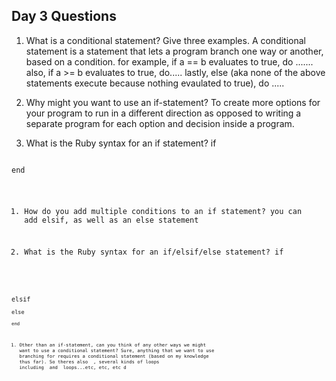 ## Day 3 Questions

1. What is a conditional statement? Give three examples.
A conditional statement is a statement that lets a program branch one way or another, based on a condition.
for example, if a == b evaluates to true, do .......
also, if a >= b evaluates to true, do.....
lastly, else (aka none of the above statements execute because nothing evaulated to true), do .....

1. Why might you want to use an if-statement?
To create more options for your program to run in a different direction as opposed to writing a separate program for each option and decision inside a program.

1. What is the Ruby syntax for an if statement?
if <conditional>
<code here>
end

1. How do you add multiple conditions to an if statement?
you can add elsif, as well as an else statement

1. What is the Ruby syntax for an if/elsif/else statement?
if <conditional>
<code>
elsif <conditional>
<code>
else
<code>
end

1. Other than an if-statement, can you think of any other ways we might want to use a conditional statement?
Sure, anything that we want to use branching for requires a conditional statement (based on my knowledge thus far).  So theres also <unless> <case>, several kinds of loops including <while> and <until> loops...etc, etc, etc d
